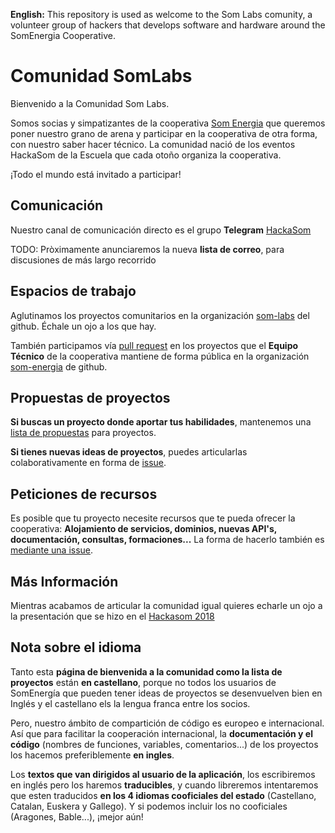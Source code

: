 **English:** This repository is used as welcome to the Som Labs comunity,
a volunteer group of hackers that develops software and hardware around the SomEnergia Cooperative.

# Comunidad SomLabs

Bienvenido a la Comunidad Som Labs.

Somos socias y simpatizantes de la cooperativa [Som Energia](https://somenergia.coop)
que queremos poner nuestro grano de arena
y participar en la cooperativa de otra forma, con nuestro saber hacer técnico.
La comunidad nació de los eventos HackaSom de la Escuela que cada otoño organiza la cooperativa.

¡Todo el mundo está invitado a participar!

## Comunicación

Nuestro canal de comunicación directo es el grupo **Telegram** [HackaSom](https://t.me/joinchat/DgqOPEAGIu81y1vTfiK-6w)

TODO: Pròximamente anunciaremos la nueva **lista de correo**, para discusiones de más largo recorrido

## Espacios de trabajo

Aglutinamos los proyectos comunitarios en la organización [som-labs](https://github.com/som-labs/) del github.
Échale un ojo a los que hay.

También participamos vía [pull request](http://aprendegit.com/que-es-un-pull-request/) en los proyectos que el **Equipo Técnico** de la cooperativa mantiene de forma pública en la organización [som-energia](https://github.com/som-energia/) de github.

## Propuestas de proyectos

**Si buscas un proyecto donde aportar tus habilidades**,
mantenemos una [lista de propuestas](https://github.com/som-labs/community/issues) para proyectos.

**Si tienes nuevas ideas de proyectos**,
puedes articularlas colaborativamente en forma de
[issue](https://github.com/som-labs/community/issues/new?template=idea-de-proyecto.md).

## Peticiones de recursos

Es posible que tu proyecto necesite recursos que te pueda ofrecer la cooperativa:
**Alojamiento de servicios, dominios, nuevas API's, documentación, consultas, formaciones...**
La forma de hacerlo también es [mediante una issue](https://github.com/som-labs/community/issues/new?template=idea-de-proyecto.md).

## Más Información

Mientras acabamos de articular la comunidad igual quieres echarle un ojo
a la presentación que se hizo en el [Hackasom 2018](https://som-energia.github.io/somenergia-courses/2018-10-06-hackasom2018/)

## Nota sobre el idioma

Tanto esta **página de bienvenida a la comunidad como la lista de proyectos** están **en castellano**,
porque no todos los usuarios de SomEnergía que pueden tener ideas de proyectos
se desenvuelven bien en Inglés y el castellano els la lengua franca entre los socios.

Pero, nuestro ámbito de compartición de código es europeo e internacional.
Así que para facilitar la cooperación internacional,
la **documentación y el código** (nombres de funciones, variables, comentarios...)
de los proyectos los hacemos preferiblemente **en ingles**.

Los **textos que van dirigidos al usuario de la aplicación**,
los escribiremos en inglés pero los haremos **traducibles**,
y cuando libreremos intentaremos que esten traducidos
**en los 4 idiomas cooficiales del estado**
(Castellano, Catalan, Euskera y Gallego).
Y si podemos incluir los no cooficiales (Aragones, Bable...), ¡mejor aún!

